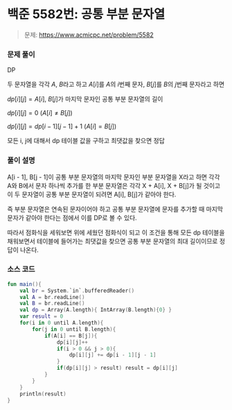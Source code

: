 # 백준 5582번: 공통 부분 문자열

> 문제: https://www.acmicpc.net/problem/5582

### 문제 풀이

DP

두 문자열을 각각 $A$, $B$라고 하고 $A[i]$를 $A$의 $i$번째 문자, $B[j]$를 $B$의 $j$번째 문자라고 하면

$dp[i][j] = A[i]$, $B[j]$가 마지막 문자인 공통 부분 문자열의 길이

$dp[i][j] = 0$ $(A[i] \neq B[j])$

$dp[i][j] = dp[i - 1][j - 1] + 1$ $(A[i] = B[j])$

모든 i, j에 대해서 dp 테이블 값을 구하고 최댓값을 찾으면 정답

### 풀이 설명

A[i - 1], B[j - 1]이 공통 부분 문자열의 마지막 문자인 부분 문자열을 X라고 하면 각각 A와 B에서 문자 하나씩 추가를 한 부분 문자열은 각각 X + A[i], X + B[j]가 될 것이고 이 두 문자열이 공통 부분 문자열이 되려면 A[i], B[j]가 같아야 한다.

즉 부분 문자열은 연속된 문자이어야 하고 공통 부분 문자열에 문자를 추가할 때 마지막 문자가 같아야 한다는 점에서 이를 DP로 볼 수 있다.

따라서 점화식을 세워보면 위에 세웠던 점화식이 되고 이 조건을 통해 모든 dp 테이블을 채워보면서 테이블에 들어가는 최댓값을 찾으면 공통 부분 문자열의 최대 길이이므로 정답이 나온다.

### 소스 코드
```kotlin
fun main(){
    val br = System.`in`.bufferedReader()
    val A = br.readLine()
    val B = br.readLine()
    val dp = Array(A.length){ IntArray(B.length){0} }
    var result = 0
    for(i in 0 until A.length){
        for(j in 0 until B.length){
            if(A[i] == B[j]){
                dp[i][j]++
                if(i > 0 && j > 0){
                    dp[i][j] += dp[i - 1][j - 1]
                }
                if(dp[i][j] > result) result = dp[i][j]
            }
        }
    }
    println(result)
}
```